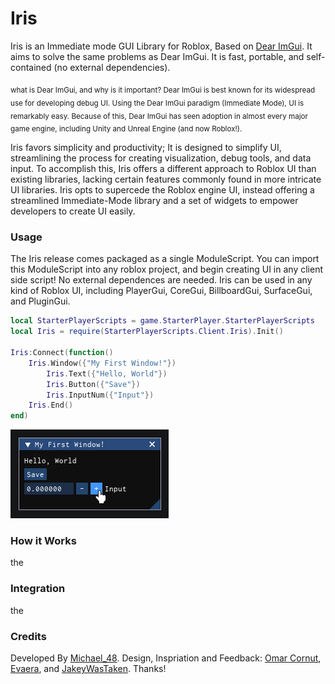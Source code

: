 # Iris
Iris is an Immediate mode GUI Library for Roblox, Based on [Dear ImGui](https://github.com/ocornut/imgui). It aims to solve the same problems as Dear ImGui. It is fast, portable, and self-contained (no external dependencies).

<sub> what is Dear ImGui, and why is it important?
Dear ImGui is best known for its widespread use for developing debug UI. Using the Dear ImGui paradigm (Immediate Mode), UI is remarkably easy. Because of this, Dear ImGui has seen adoption in almost every major game engine, including Unity and Unreal Engine (and now Roblox!).
</sub>

Iris favors simplicity and productivity; It is designed to simplify UI, streamlining the process for creating visualization, debug tools, and data input. To accomplish this, Iris offers a different approach to Roblox UI than existing libraries, lacking certain features commonly found in more intricate UI libraries. Iris opts to supercede the Roblox engine UI, instead offering a streamlined Immediate-Mode library and a set of widgets to empower developers to create UI easily.

### Usage
The Iris release comes packaged as a single ModuleScript. You can import this ModuleScript into any roblox project, and begin creating UI in any client side script! No external dependences are needed. Iris can be used in any kind of Roblox UI, including PlayerGui, CoreGui, BillboardGui, SurfaceGui, and PluginGui.

```lua
local StarterPlayerScripts = game.StarterPlayer.StarterPlayerScripts
local Iris = require(StarterPlayerScripts.Client.Iris).Init()

Iris:Connect(function()
    Iris.Window({"My First Window!"})
        Iris.Text({"Hello, World"})
        Iris.Button({"Save"})
        Iris.InputNum({"Input"})
    Iris.End()
end)
```
![Sample Code Output](/assets/simpleDarkExample.png)

### How it Works
the

### Integration
the

### Credits
Developed By [Michael_48](https://github.com/Michael-48). Design, Inspriation and Feedback: [Omar Cornut](https://www.miracleworld.net/), [Evaera](https://github.com/evaera), and [JakeyWasTaken](https://github.com/JakeyWasTaken). Thanks!